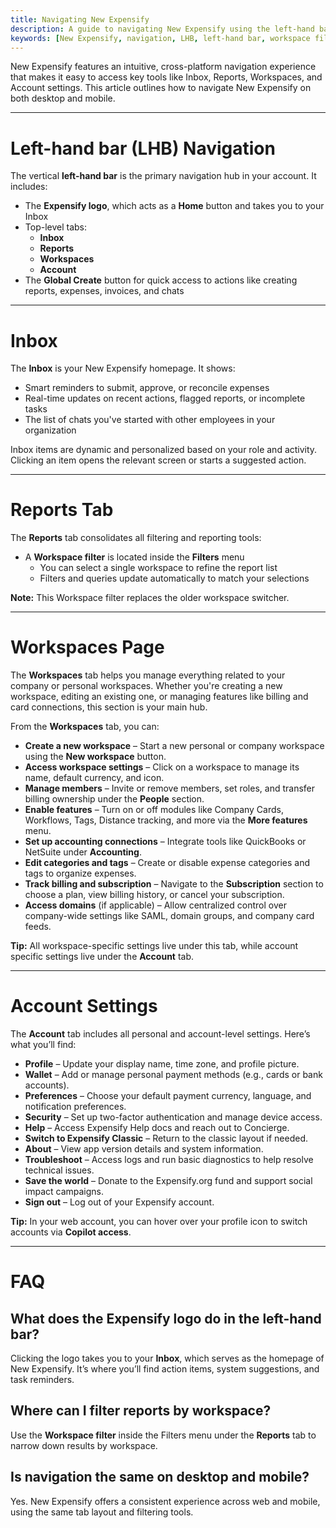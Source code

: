 ```yaml
---
title: Navigating New Expensify
description: A guide to navigating New Expensify using the left-hand bar, workspace filters, and mobile layout.
keywords: [New Expensify, navigation, LHB, left-hand bar, workspace filter, mobile tabs, UI layout, reports tab, account page]
---
```

<div id="new-expensify" markdown="1">

New Expensify features an intuitive, cross-platform navigation experience that makes it easy to access key tools like Inbox, Reports, Workspaces, and Account settings. This article outlines how to navigate New Expensify on both desktop and mobile.

---

# Left-hand bar (LHB) Navigation

The vertical **left-hand bar** is the primary navigation hub in your account. It includes:

- The **Expensify logo**, which acts as a **Home** button and takes you to your Inbox
- Top-level tabs:
  - **Inbox**
  - **Reports**
  - **Workspaces**
  - **Account**
- The **Global Create** button for quick access to actions like creating reports, expenses, invoices, and chats

---

# Inbox

The **Inbox** is your New Expensify homepage. It shows:

- Smart reminders to submit, approve, or reconcile expenses
- Real-time updates on recent actions, flagged reports, or incomplete tasks
- The list of chats you've started with other employees in your organization

Inbox items are dynamic and personalized based on your role and activity. Clicking an item opens the relevant screen or starts a suggested action.

---

# Reports Tab

The **Reports** tab consolidates all filtering and reporting tools:

- A **Workspace filter** is located inside the **Filters** menu
  - You can select a single workspace to refine the report list
  - Filters and queries update automatically to match your selections

**Note:** This Workspace filter replaces the older workspace switcher.

---

# Workspaces Page

The **Workspaces** tab helps you manage everything related to your company or personal workspaces. Whether you're creating a new workspace, editing an existing one, or managing features like billing and card connections, this section is your main hub.

From the **Workspaces** tab, you can:

- **Create a new workspace** – Start a new personal or company workspace using the **New workspace** button.
- **Access workspace settings** – Click on a workspace to manage its name, default currency, and icon.
- **Manage members** – Invite or remove members, set roles, and transfer billing ownership under the **People** section.
- **Enable features** – Turn on or off modules like Company Cards, Workflows, Tags, Distance tracking, and more via the **More features** menu.
- **Set up accounting connections** – Integrate tools like QuickBooks or NetSuite under **Accounting**.
- **Edit categories and tags** – Create or disable expense categories and tags to organize expenses.
- **Track billing and subscription** – Navigate to the **Subscription** section to choose a plan, view billing history, or cancel your subscription.
- **Access domains** (if applicable) – Allow centralized control over company-wide settings like SAML, domain groups, and company card feeds.

**Tip:** All workspace-specific settings live under this tab, while account specific settings live under the **Account** tab.

---

# Account Settings

The **Account** tab includes all personal and account-level settings. Here’s what you’ll find:

- **Profile** – Update your display name, time zone, and profile picture.
- **Wallet** – Add or manage personal payment methods (e.g., cards or bank accounts).
- **Preferences** – Choose your default payment currency, language, and notification preferences.
- **Security** – Set up two-factor authentication and manage device access.
- **Help** – Access Expensify Help docs and reach out to Concierge.
- **Switch to Expensify Classic** – Return to the classic layout if needed.
- **About** – View app version details and system information.
- **Troubleshoot** – Access logs and run basic diagnostics to help resolve technical issues.
- **Save the world** – Donate to the Expensify.org fund and support social impact campaigns.
- **Sign out** – Log out of your Expensify account.

**Tip:** In your web account, you can hover over your profile icon to switch accounts via **Copilot access**.

---

# FAQ

## What does the Expensify logo do in the left-hand bar?

Clicking the logo takes you to your **Inbox**, which serves as the homepage of New Expensify. It’s where you’ll find action items, system suggestions, and task reminders.

## Where can I filter reports by workspace?

Use the **Workspace filter** inside the Filters menu under the **Reports** tab to narrow down results by workspace.

## Is navigation the same on desktop and mobile?

Yes. New Expensify offers a consistent experience across web and mobile, using the same tab layout and filtering tools.

</div>
